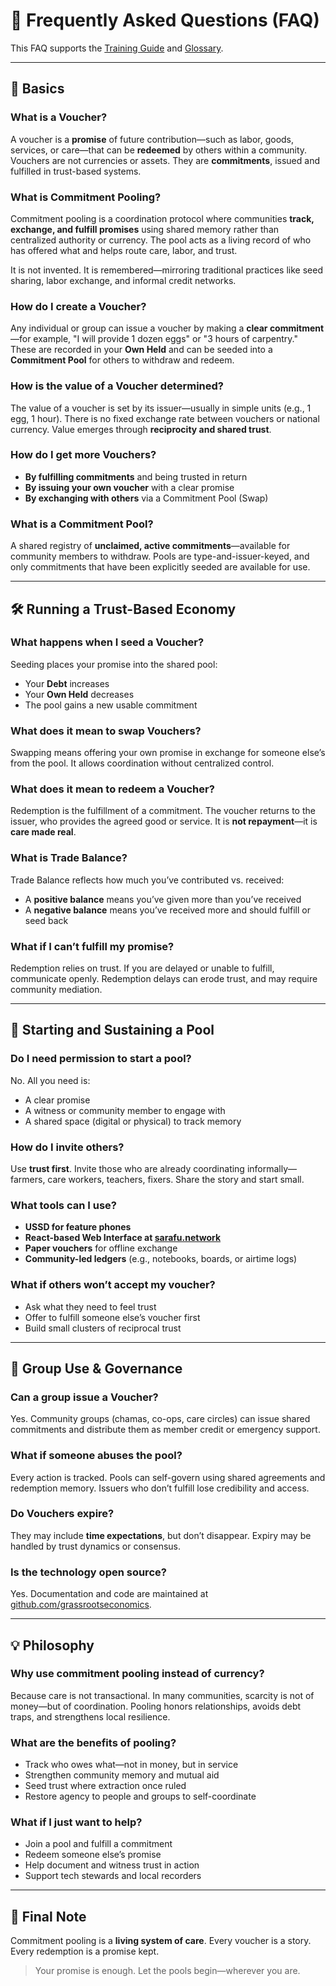 # 📘 Frequently Asked Questions (FAQ)

This FAQ supports the [Training Guide](/training/) and [Glossary](/glossary/).

---

## 🔰 Basics

### What is a Voucher?
A voucher is a **promise** of future contribution—such as labor, goods, services, or care—that can be **redeemed** by others within a community. Vouchers are not currencies or assets. They are **commitments**, issued and fulfilled in trust-based systems.

### What is Commitment Pooling?
Commitment pooling is a coordination protocol where communities **track, exchange, and fulfill promises** using shared memory rather than centralized authority or currency. The pool acts as a living record of who has offered what and helps route care, labor, and trust.

It is not invented. It is remembered—mirroring traditional practices like seed sharing, labor exchange, and informal credit networks.

### How do I create a Voucher?
Any individual or group can issue a voucher by making a **clear commitment**—for example, "I will provide 1 dozen eggs" or "3 hours of carpentry." These are recorded in your **Own Held** and can be seeded into a **Commitment Pool** for others to withdraw and redeem.

### How is the value of a Voucher determined?
The value of a voucher is set by its issuer—usually in simple units (e.g., 1 egg, 1 hour). There is no fixed exchange rate between vouchers or national currency. Value emerges through **reciprocity and shared trust**.

### How do I get more Vouchers?
- **By fulfilling commitments** and being trusted in return
- **By issuing your own voucher** with a clear promise
- **By exchanging with others** via a Commitment Pool (Swap)

### What is a Commitment Pool?
A shared registry of **unclaimed, active commitments**—available for community members to withdraw. Pools are type-and-issuer-keyed, and only commitments that have been explicitly seeded are available for use.

---

## 🛠 Running a Trust-Based Economy

### What happens when I seed a Voucher?
Seeding places your promise into the shared pool:
- Your **Debt** increases
- Your **Own Held** decreases
- The pool gains a new usable commitment

### What does it mean to swap Vouchers?
Swapping means offering your own promise in exchange for someone else’s from the pool. It allows coordination without centralized control.

### What does it mean to redeem a Voucher?
Redemption is the fulfillment of a commitment. The voucher returns to the issuer, who provides the agreed good or service. It is **not repayment**—it is **care made real**.

### What is Trade Balance?
Trade Balance reflects how much you’ve contributed vs. received:
- A **positive balance** means you’ve given more than you’ve received
- A **negative balance** means you’ve received more and should fulfill or seed back

### What if I can’t fulfill my promise?
Redemption relies on trust. If you are delayed or unable to fulfill, communicate openly. Redemption delays can erode trust, and may require community mediation.

---

## 🌱 Starting and Sustaining a Pool

### Do I need permission to start a pool?
No. All you need is:
- A clear promise
- A witness or community member to engage with
- A shared space (digital or physical) to track memory

### How do I invite others?
Use **trust first**. Invite those who are already coordinating informally—farmers, care workers, teachers, fixers. Share the story and start small.

### What tools can I use?
- **USSD for feature phones**
- **React-based Web Interface at [sarafu.network](https://sarafu.network)**
- **Paper vouchers** for offline exchange
- **Community-led ledgers** (e.g., notebooks, boards, or airtime logs)

### What if others won’t accept my voucher?
- Ask what they need to feel trust
- Offer to fulfill someone else’s voucher first
- Build small clusters of reciprocal trust

---

## 🤲 Group Use & Governance

### Can a group issue a Voucher?
Yes. Community groups (chamas, co-ops, care circles) can issue shared commitments and distribute them as member credit or emergency support.

### What if someone abuses the pool?
Every action is tracked. Pools can self-govern using shared agreements and redemption memory. Issuers who don’t fulfill lose credibility and access.

### Do Vouchers expire?
They may include **time expectations**, but don’t disappear. Expiry may be handled by trust dynamics or consensus.

### Is the technology open source?
Yes. Documentation and code are maintained at [github.com/grassrootseconomics](https://github.com/grassrootseconomics).

---

## 💡 Philosophy

### Why use commitment pooling instead of currency?
Because care is not transactional. In many communities, scarcity is not of money—but of coordination. Pooling honors relationships, avoids debt traps, and strengthens local resilience.

### What are the benefits of pooling?
- Track who owes what—not in money, but in service
- Strengthen community memory and mutual aid
- Seed trust where extraction once ruled
- Restore agency to people and groups to self-coordinate

### What if I just want to help?
- Join a pool and fulfill a commitment
- Redeem someone else’s promise
- Help document and witness trust in action
- Support tech stewards and local recorders

---

## 🎯 Final Note

Commitment pooling is a **living system of care**. Every voucher is a story. Every redemption is a promise kept. 

> Your promise is enough. Let the pools begin—wherever you are.
